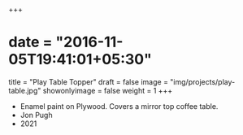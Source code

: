 +++
# date = "2016-11-05T19:41:01+05:30"
title = "Play Table Topper"
draft = false
image = "img/projects/play-table.jpg"
showonlyimage = false
weight = 1
+++

- Enamel paint on Plywood. Covers a mirror top coffee table.
- Jon Pugh
- 2021
